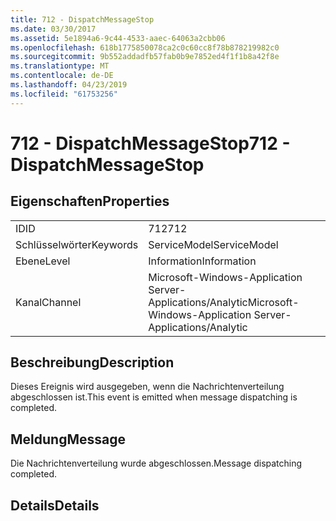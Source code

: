```yaml
---
title: 712 - DispatchMessageStop
ms.date: 03/30/2017
ms.assetid: 5e1894a6-9c44-4533-aaec-64063a2cbb06
ms.openlocfilehash: 618b1775850078ca2c0c60cc8f78b878219982c0
ms.sourcegitcommit: 9b552addadfb57fab0b9e7852ed4f1f1b8a42f8e
ms.translationtype: MT
ms.contentlocale: de-DE
ms.lasthandoff: 04/23/2019
ms.locfileid: "61753256"
---
```

# <a name="712---dispatchmessagestop"></a><span data-ttu-id="324bb-102">712 - DispatchMessageStop</span><span class="sxs-lookup"><span data-stu-id="324bb-102">712 - DispatchMessageStop</span></span>
## <a name="properties"></a><span data-ttu-id="324bb-103">Eigenschaften</span><span class="sxs-lookup"><span data-stu-id="324bb-103">Properties</span></span>  
  
|||  
|-|-|  
|<span data-ttu-id="324bb-104">ID</span><span class="sxs-lookup"><span data-stu-id="324bb-104">ID</span></span>|<span data-ttu-id="324bb-105">712</span><span class="sxs-lookup"><span data-stu-id="324bb-105">712</span></span>|  
|<span data-ttu-id="324bb-106">Schlüsselwörter</span><span class="sxs-lookup"><span data-stu-id="324bb-106">Keywords</span></span>|<span data-ttu-id="324bb-107">ServiceModel</span><span class="sxs-lookup"><span data-stu-id="324bb-107">ServiceModel</span></span>|  
|<span data-ttu-id="324bb-108">Ebene</span><span class="sxs-lookup"><span data-stu-id="324bb-108">Level</span></span>|<span data-ttu-id="324bb-109">Information</span><span class="sxs-lookup"><span data-stu-id="324bb-109">Information</span></span>|  
|<span data-ttu-id="324bb-110">Kanal</span><span class="sxs-lookup"><span data-stu-id="324bb-110">Channel</span></span>|<span data-ttu-id="324bb-111">Microsoft-Windows-Application Server-Applications/Analytic</span><span class="sxs-lookup"><span data-stu-id="324bb-111">Microsoft-Windows-Application Server-Applications/Analytic</span></span>|  
  
## <a name="description"></a><span data-ttu-id="324bb-112">Beschreibung</span><span class="sxs-lookup"><span data-stu-id="324bb-112">Description</span></span>  
 <span data-ttu-id="324bb-113">Dieses Ereignis wird ausgegeben, wenn die Nachrichtenverteilung abgeschlossen ist.</span><span class="sxs-lookup"><span data-stu-id="324bb-113">This event is emitted when message dispatching is completed.</span></span>  
  
## <a name="message"></a><span data-ttu-id="324bb-114">Meldung</span><span class="sxs-lookup"><span data-stu-id="324bb-114">Message</span></span>  
 <span data-ttu-id="324bb-115">Die Nachrichtenverteilung wurde abgeschlossen.</span><span class="sxs-lookup"><span data-stu-id="324bb-115">Message dispatching completed.</span></span>  
  
## <a name="details"></a><span data-ttu-id="324bb-116">Details</span><span class="sxs-lookup"><span data-stu-id="324bb-116">Details</span></span>
